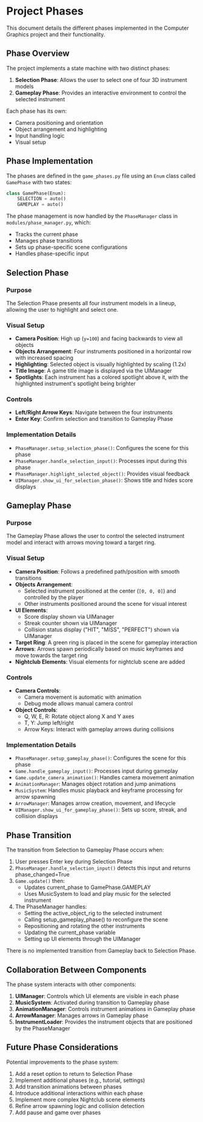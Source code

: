 # Project Phases

This document details the different phases implemented in the Computer Graphics project and their functionality.

## Phase Overview

The project implements a state machine with two distinct phases:
1. **Selection Phase**: Allows the user to select one of four 3D instrument models
2. **Gameplay Phase**: Provides an interactive environment to control the selected instrument

Each phase has its own:
- Camera positioning and orientation
- Object arrangement and highlighting
- Input handling logic
- Visual setup

## Phase Implementation

The phases are defined in the `game_phases.py` file using an `Enum` class called `GamePhase` with two states:
```python
class GamePhase(Enum):
    SELECTION = auto()
    GAMEPLAY = auto()
```

The phase management is now handled by the `PhaseManager` class in `modules/phase_manager.py`, which:
- Tracks the current phase
- Manages phase transitions
- Sets up phase-specific scene configurations
- Handles phase-specific input

## Selection Phase

### Purpose
The Selection Phase presents all four instrument models in a lineup, allowing the user to highlight and select one.

### Visual Setup
- **Camera Position**: High up (`y=100`) and facing backwards to view all objects
- **Objects Arrangement**: Four instruments positioned in a horizontal row with increased spacing
- **Highlighting**: Selected object is visually highlighted by scaling (1.2x)
- **Title Image**: A game title image is displayed via the UIManager
- **Spotlights**: Each instrument has a colored spotlight above it, with the highlighted instrument's spotlight being brighter

### Controls
- **Left/Right Arrow Keys**: Navigate between the four instruments
- **Enter Key**: Confirm selection and transition to Gameplay Phase

### Implementation Details
- `PhaseManager.setup_selection_phase()`: Configures the scene for this phase
- `PhaseManager.handle_selection_input()`: Processes input during this phase
- `PhaseManager.highlight_selected_object()`: Provides visual feedback
- `UIManager.show_ui_for_selection_phase()`: Shows title and hides score displays

## Gameplay Phase

### Purpose
The Gameplay Phase allows the user to control the selected instrument model and interact with arrows moving toward a target ring.

### Visual Setup
- **Camera Position**: Follows a predefined path/position with smooth transitions
- **Objects Arrangement**:
  - Selected instrument positioned at the center (`[0, 0, 0]`) and controlled by the player
  - Other instruments positioned around the scene for visual interest
- **UI Elements**: 
  - Score display shown via UIManager
  - Streak counter shown via UIManager
  - Collision status display ("HIT", "MISS", "PERFECT") shown via UIManager
- **Target Ring**: A green ring is placed in the scene for gameplay interaction
- **Arrows**: Arrows spawn periodically based on music keyframes and move towards the target ring
- **Nightclub Elements**: Visual elements for nightclub scene are added

### Controls
- **Camera Controls**:
  - Camera movement is automatic with animation
  - Debug mode allows manual camera control
- **Object Controls**:
  - Q, W, E, R: Rotate object along X and Y axes
  - T, Y: Jump left/right
  - Arrow Keys: Interact with gameplay arrows during collisions

### Implementation Details
- `PhaseManager.setup_gameplay_phase()`: Configures the scene for this phase
- `Game.handle_gameplay_input()`: Processes input during gameplay
- `Game.update_camera_animation()`: Handles camera movement animation
- `AnimationManager`: Manages object rotation and jump animations
- `MusicSystem`: Handles music playback and keyframe processing for arrow spawning
- `ArrowManager`: Manages arrow creation, movement, and lifecycle
- `UIManager.show_ui_for_gameplay_phase()`: Sets up score, streak, and collision displays

## Phase Transition

The transition from Selection to Gameplay Phase occurs when:
1. User presses Enter key during Selection Phase
2. `PhaseManager.handle_selection_input()` detects this input and returns phase_changed=True
3. `Game.update()` then:
   - Updates current_phase to GamePhase.GAMEPLAY
   - Uses MusicSystem to load and play music for the selected instrument
4. The PhaseManager handles:
   - Setting the active_object_rig to the selected instrument
   - Calling setup_gameplay_phase() to reconfigure the scene
   - Repositioning and rotating the other instruments
   - Updating the current_phase variable
   - Setting up UI elements through the UIManager

There is no implemented transition from Gameplay back to Selection Phase.

## Collaboration Between Components

The phase system interacts with other components:
1. **UIManager**: Controls which UI elements are visible in each phase
2. **MusicSystem**: Activated during transition to Gameplay phase
3. **AnimationManager**: Controls instrument animations in Gameplay phase
4. **ArrowManager**: Manages arrows in Gameplay phase
5. **InstrumentLoader**: Provides the instrument objects that are positioned by the PhaseManager

## Future Phase Considerations

Potential improvements to the phase system:
1. Add a reset option to return to Selection Phase
2. Implement additional phases (e.g., tutorial, settings)
3. Add transition animations between phases
4. Introduce additional interactions within each phase
5. Implement more complex Nightclub scene elements
6. Refine arrow spawning logic and collision detection
7. Add pause and game over phases 